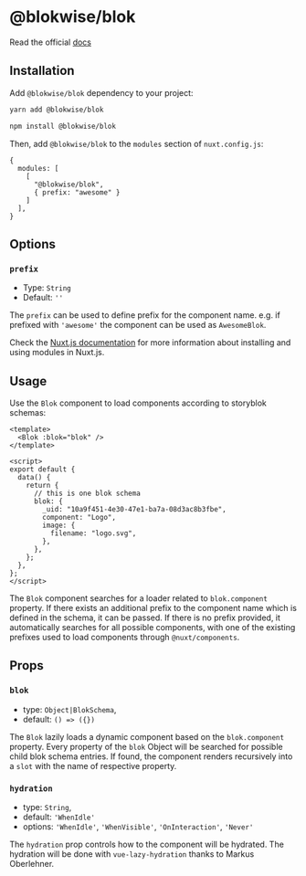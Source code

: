 # @blokwise/blok

Read the official [docs](https://blok.blokwise.io)

## Installation

Add `@blokwise/blok` dependency to your project:

```bash
yarn add @blokwise/blok
```

```bash
npm install @blokwise/blok
```

Then, add `@blokwise/blok` to the `modules` section of `nuxt.config.js`:

```js[nuxt.config.js]
{
  modules: [
    [
      "@blokwise/blok",
      { prefix: "awesome" }
    ]
  ],
}
```

## Options

### `prefix`

- Type: `String`
- Default: `''`

The `prefix` can be used to define prefix for the component name. e.g. if prefixed with `'awesome'` the component can be used as `AwesomeBlok`.

Check the [Nuxt.js documentation](https://nuxtjs.org/guides/configuration-glossary/configuration-modules) for more information about installing and using modules in Nuxt.js.

## Usage

Use the `Blok` component to load components according to storyblok schemas:

```vue
<template>
  <Blok :blok="blok" />
</template>

<script>
export default {
  data() {
    return {
      // this is one blok schema
      blok: {
        _uid: "10a9f451-4e30-47e1-ba7a-08d3ac8b3fbe",
        component: "Logo",
        image: {
          filename: "logo.svg",
        },
      },
    };
  },
};
</script>
```

The `Blok` component searches for a loader related to `blok.component` property. If there exists an additional prefix to the component name which is defined in the schema, it can be passed. If there is no prefix provided, it automatically searches for all possible components, with one of the existing prefixes used to load components through `@nuxt/components`.

## Props

### `blok`

- type: `Object|BlokSchema`,
- default: `() => ({})`

The `Blok` lazily loads a dynamic component based on the `blok.component` property.
Every property of the `blok` Object will be searched for possible child blok schema entries. If found, the component renders recursively into a `slot` with the name of respective property.

### `hydration`

- type: `String`,
- default: `'WhenIdle'`
- options: `'WhenIdle'`, `'WhenVisible'`, `'OnInteraction'`, `'Never'`

The `hydration` prop controls how to the component will be hydrated. The hydration will be done with `vue-lazy-hydration` thanks to Markus Oberlehner.
